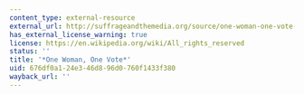 ```yaml
---
content_type: external-resource
external_url: http://suffrageandthemedia.org/source/one-woman-one-vote-pbs-documentary/
has_external_license_warning: true
license: https://en.wikipedia.org/wiki/All_rights_reserved
status: ''
title: '*One Woman, One Vote*'
uid: 676df0a1-24e3-46d8-96d0-760f1433f380
wayback_url: ''
---
```

